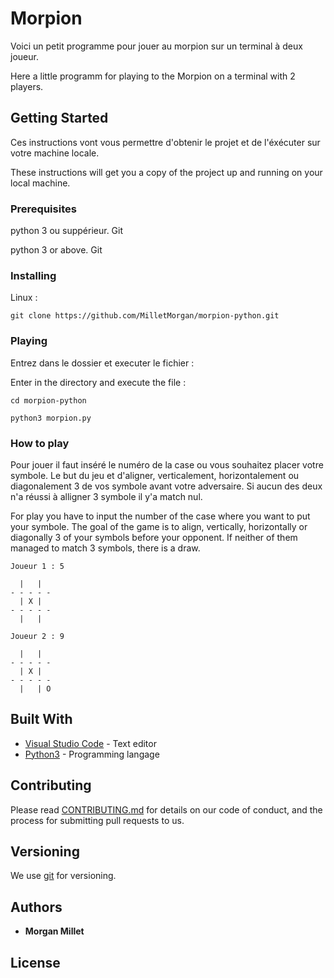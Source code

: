 # Morpion

Voici un petit programme pour jouer au morpion sur un terminal à deux joueur.

Here a little programm for playing to the Morpion on a terminal with 2 players.

## Getting Started

Ces instructions vont vous permettre d'obtenir le projet et de l'éxécuter sur votre machine locale.

These instructions will get you a copy of the project up and running on your local machine.

### Prerequisites

python 3 ou suppérieur. 
Git

python 3 or above.
Git

### Installing

Linux :
```
git clone https://github.com/MilletMorgan/morpion-python.git
```

### Playing

Entrez dans le dossier et executer le fichier :

Enter in the directory and execute the file :

```
cd morpion-python
```
```
python3 morpion.py
```

### How to play

Pour jouer il faut inséré le numéro de la case ou vous souhaitez placer votre symbole.
Le but du jeu et d'aligner, verticalement, horizontalement ou diagonalement 3 de vos symbole avant votre adversaire. Si aucun des deux n'a réussi à alligner 3 symbole il y'a match nul.

For play you have to input the number of the case where you want to put your symbole.
The goal of the game is to align, vertically, horizontally or diagonally 3 of your symbols before your opponent. If neither of them managed to match 3 symbols, there is a draw.

```
Joueur 1 : 5
```
```
  |   |  
- - - - -
  | X |  
- - - - -
  |   |   

```
```
Joueur 2 : 9
```
```
  |   |  
- - - - -
  | X |  
- - - - -
  |   | O  
```

## Built With

* [Visual Studio Code](https://code.visualstudio.com/) - Text editor
* [Python3](https://www.python.org/) - Programming langage

## Contributing

Please read [CONTRIBUTING.md](https://gist.github.com/PurpleBooth/b24679402957c63ec426) for details on our code of conduct, and the process for submitting pull requests to us.

## Versioning

We use [git](https://git-scm.com/) for versioning.

## Authors

* **Morgan Millet**

## License